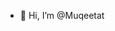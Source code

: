 - 👋 Hi, I’m @Muqeetat


<!---
Muqeetat/Muqeetat is a ✨ special ✨ repository because its `README.md` (this file) appears on your GitHub profile.
You can click the Preview link to take a look at your changes.
--->
